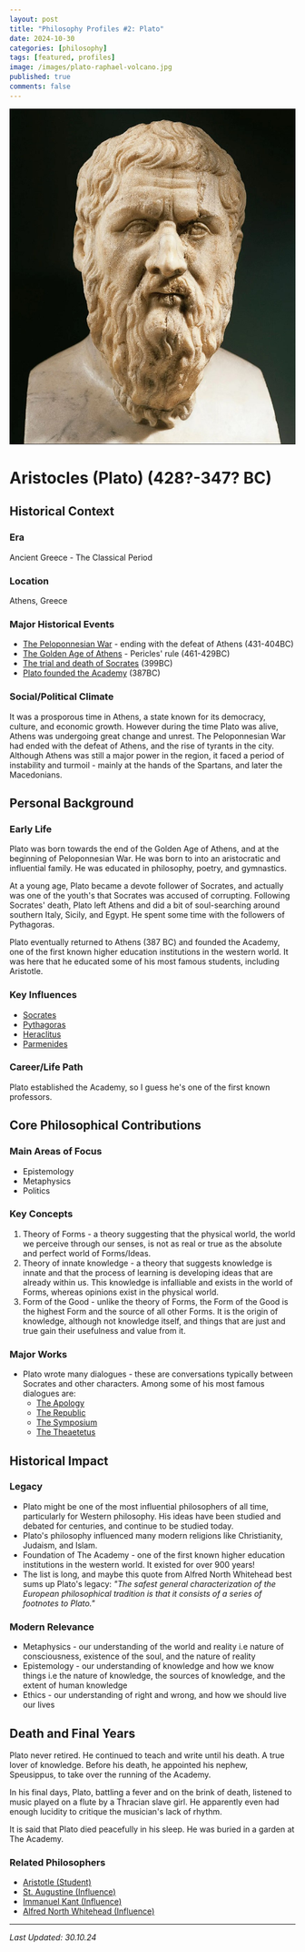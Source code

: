 ```yaml
---
layout: post
title: "Philosophy Profiles #2: Plato"
date: 2024-10-30
categories: [philosophy]
tags: [featured, profiles] 
image: /images/plato-raphael-volcano.jpg
published: true
comments: false
---
```


<p align="center">
  <a href="https://www.britannica.com/biography/Plato">
    <img src="/images/plato-statue.jpg" alt="Picture of Plato">
  </a>
</p>

# Aristocles (Plato) (428?-347? BC)

## Historical Context
### Era
Ancient Greece - The Classical Period

### Location
Athens, Greece

### Major Historical Events
* [The Peloponnesian War](https://en.wikipedia.org/wiki/Peloponnesian_War) - ending with the defeat of Athens (431-404BC)
* [The Golden Age of Athens](https://en.wikipedia.org/wiki/Fifth-century_Athens) - Pericles' rule (461-429BC)
* [The trial and death of Socrates](https://plato.stanford.edu/entries/socrates/) (399BC)
* [Plato founded the Academy](https://plato.stanford.edu/entries/plato/) (387BC)

### Social/Political Climate
It was a prosporous time in Athens, a state known for its democracy, culture, and economic growth. However during the time Plato was alive, Athens was undergoing great change and unrest. The Peloponnesian War had ended with the defeat of Athens, and the rise of tyrants in the city. Although Athens was still a major power in the region, it faced a period of instability and turmoil - mainly at the hands of the Spartans, and later the Macedonians.

## Personal Background
### Early Life
Plato was born towards the end of the Golden Age of Athens, and at the beginning of Peloponnesian War. He was born to into an aristocratic and influential family. He was educated in philosophy, poetry, and gymnastics. 

At a young age, Plato became a devote follower of Socrates, and actually was one of the youth's that Socrates was accused of corrupting. Following Socrates' death, Plato left Athens and did a bit of soul-searching around southern Italy, Sicily, and Egypt. He spent some time with the followers of Pythagoras. 

Plato eventually returned to Athens (387 BC) and founded the Academy, one of the first known higher education institutions in the western world. It was here that he educated some of his most famous students, including Aristotle.

### Key Influences
* [Socrates](https://phillipmuza.github.io/philosophy-profile-socrates/) 
* [Pythagoras](https://en.wikipedia.org/wiki/Pythagoras)
* [Heraclitus](https://en.wikipedia.org/wiki/Heraclitus)
* [Parmenides](https://en.wikipedia.org/wiki/Parmenides)

### Career/Life Path
Plato established the Academy, so I guess he's one of the first known professors.

## Core Philosophical Contributions
### Main Areas of Focus
* Epistemology
* Metaphysics
* Politics

### Key Concepts
1. Theory of Forms - a theory suggesting that the physical world, the world we perceive through our senses, is not as real or true as the absolute and perfect world of Forms/Ideas.
2. Theory of innate knowledge - a theory that suggests knowledge is innate and that the process of learning is developing ideas that are already within us. This knowledge is infalliable and exists in the world of Forms, whereas opinions exist in the physical world.
3. Form of the Good - unlike the theory of Forms, the Form of the Good is the highest Form and the source of all other Forms. It is the origin of knowledge, although not knowledge itself, and things that are just and true gain their usefulness and value from it.

### Major Works
* Plato wrote many dialogues - these are conversations typically between Socrates and other characters. Among some of his most famous dialogues are:
    * [The Apology](https://chs.harvard.edu/primary-source/plato-the-apology-of-socrates-sb/)
    * [The Republic](https://www.gutenberg.org/files/1497/1497-h/1497-h.htm)
    * [The Symposium](https://classics.mit.edu/Plato/symposium.html)
    * [The Theaetetus](https://plato.stanford.edu/entries/plato-theaetetus/)

## Historical Impact
### Legacy
* Plato might be one of the most influential philosophers of all time, particularly for Western philosophy. His ideas have been studied and debated for centuries, and continue to be studied today.
* Plato's philosophy influenced many modern religions like Christianity, Judaism, and Islam.
* Foundation of The Academy - one of the first known higher education institutions in the western world. It existed for over 900 years!
* The list is long, and maybe this quote from Alfred North Whitehead best sums up Plato's legacy: *"The safest general characterization of the European philosophical tradition is that it consists of a series of footnotes to Plato."*

### Modern Relevance
* Metaphysics - our understanding of the world and reality i.e nature of consciousness, existence of the soul, and the nature of reality
* Epistemology - our understanding of knowledge and how we know things i.e the nature of knowledge, the sources of knowledge, and the extent of human knowledge
* Ethics - our understanding of right and wrong, and how we should live our lives

## Death and Final Years
Plato never retired. He continued to teach and write until his death. A true lover of knowledge. Before his death, he appointed his nephew, Speusippus, to take over the running of the Academy.

In his final days, Plato, battling a fever and on the brink of death, listened to music played on a flute by a Thracian slave girl. He apparently even had enough lucidity to critique the musician's lack of rhythm.

It is said that Plato died peacefully in his sleep. He was buried in a garden at The Academy.

### Related Philosophers
* [Aristotle (Student)](https://en.wikipedia.org/wiki/Aristotle)
* [St. Augustine (Influence)](https://en.wikipedia.org/wiki/Saint_Augustine)
* [Immanuel Kant (Influence)](https://en.wikipedia.org/wiki/Immanuel_Kant)
* [Alfred North Whitehead (Influence)](https://en.wikipedia.org/wiki/Alfred_North_Whitehead)

---
*Last Updated: 30.10.24*